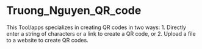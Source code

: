 # Truong_Nguyen_QR_code
This Tool/apps specializes in creating QR codes in two ways: 1. Directly enter a string of characters or a link to create a QR code, or 2. Upload a file to a website to create QR codes.
